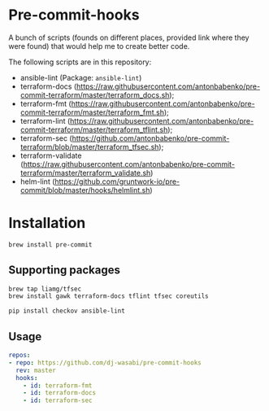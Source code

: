 # Pre-commit-hooks

A bunch of scripts (founds on different places, provided link where they were found) that would help me to create better code.




The following scripts are in this repository:
* ansible-lint (Package: `ansible-lint`)
* terraform-docs (https://raw.githubusercontent.com/antonbabenko/pre-commit-terraform/master/terraform_docs.sh);
* terraform-fmt (https://raw.githubusercontent.com/antonbabenko/pre-commit-terraform/master/terraform_fmt.sh);
* terraform-lint (https://raw.githubusercontent.com/antonbabenko/pre-commit-terraform/master/terraform_tflint.sh);
* terraform-sec (https://github.com/antonbabenko/pre-commit-terraform/blob/master/terraform_tfsec.sh);
* terraform-validate (https://raw.githubusercontent.com/antonbabenko/pre-commit-terraform/master/terraform_validate.sh)
* helm-lint (https://github.com/gruntwork-io/pre-commit/blob/master/hooks/helmlint.sh)


# Installation

```sh
brew install pre-commit
```

## Supporting packages

```sh
brew tap liamg/tfsec
brew install gawk terraform-docs tflint tfsec coreutils
```

```sh
pip install checkov ansible-lint
```

## Usage

```yaml
repos:
- repo: https://github.com/dj-wasabi/pre-commit-hooks
  rev: master
  hooks:
    - id: terraform-fmt
    - id: terraform-docs
    - id: terraform-sec
```
